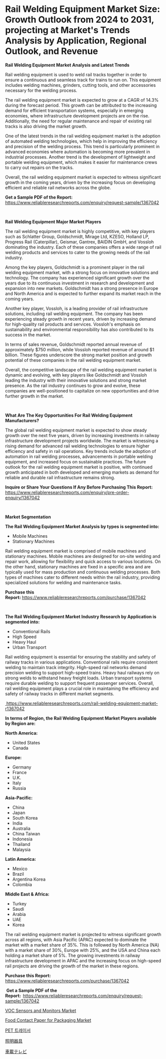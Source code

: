 <p><h1>Rail Welding Equipment Market Size: Growth Outlook from 2024 to 2031, projecting at Market's Trends Analysis by Application, Regional Outlook, and Revenue</h1></p><p><strong>Rail Welding Equipment Market Analysis and Latest Trends</strong></p>
<p><p>Rail welding equipment is used to weld rail tracks together in order to ensure a continuous and seamless track for trains to run on. This equipment includes welding machines, grinders, cutting tools, and other accessories necessary for the welding process. </p><p>The rail welding equipment market is expected to grow at a CAGR of 14.3% during the forecast period. This growth can be attributed to the increasing demand for efficient transportation systems, especially in emerging economies, where infrastructure development projects are on the rise. Additionally, the need for regular maintenance and repair of existing rail tracks is also driving the market growth.</p><p>One of the latest trends in the rail welding equipment market is the adoption of automated welding technologies, which help in improving the efficiency and precision of the welding process. This trend is particularly prominent in advanced economies where automation is becoming more prevalent in industrial processes. Another trend is the development of lightweight and portable welding equipment, which makes it easier for maintenance crews to carry out repairs on the tracks.</p><p>Overall, the rail welding equipment market is expected to witness significant growth in the coming years, driven by the increasing focus on developing efficient and reliable rail networks across the globe.</p></p>
<p><strong>Get a Sample PDF of the Report:&nbsp;</strong> <a href="https://www.reliableresearchreports.com/enquiry/request-sample/1367042">https://www.reliableresearchreports.com/enquiry/request-sample/1367042</a></p>
<p>&nbsp;</p>
<p><strong>Rail Welding Equipment Major Market Players</strong></p>
<p><p>The rail welding equipment market is highly competitive, with key players such as Schlatter Group, Goldschmidt, Mirage Ltd, KZESO, Holland LP, Progress Rail (Caterpillar), Geismar, Gantrex, BAIDIN GmbH, and Vossloh dominating the industry. Each of these companies offers a wide range of rail welding products and services to cater to the growing needs of the rail industry.</p><p>Among the key players, Goldschmidt is a prominent player in the rail welding equipment market, with a strong focus on innovative solutions and technology. The company has experienced significant growth over the years due to its continuous investment in research and development and expansion into new markets. Goldschmidt has a strong presence in Europe and North America and is expected to further expand its market reach in the coming years.</p><p>Another key player, Vossloh, is a leading provider of rail infrastructure solutions, including rail welding equipment. The company has been experiencing steady growth in recent years, driven by increasing demand for high-quality rail products and services. Vossloh's emphasis on sustainability and environmental responsibility has also contributed to its success in the market.</p><p>In terms of sales revenue, Goldschmidt reported annual revenue of approximately $750 million, while Vossloh reported revenue of around $1 billion. These figures underscore the strong market position and growth potential of these companies in the rail welding equipment market.</p><p>Overall, the competitive landscape of the rail welding equipment market is dynamic and evolving, with key players like Goldschmidt and Vossloh leading the industry with their innovative solutions and strong market presence. As the rail industry continues to grow and evolve, these companies are well-positioned to capitalize on new opportunities and drive further growth in the market.</p></p>
<p>&nbsp;</p>
<p><strong>What Are The Key Opportunities For Rail Welding Equipment Manufacturers?</strong></p>
<p><p>The global rail welding equipment market is expected to show steady growth over the next five years, driven by increasing investments in railway infrastructure development projects worldwide. The market is witnessing a rising demand for advanced rail welding technologies to ensure higher efficiency and safety in rail operations. Key trends include the adoption of automation in rail welding processes, advancements in portable welding equipment, and increased focus on sustainable practices. The future outlook for the rail welding equipment market is positive, with continued growth anticipated in both developed and emerging markets as demand for reliable and durable rail infrastructure remains strong.</p></p>
<p><strong>Inquire or Share Your Questions If Any Before Purchasing This Report:</strong> <a href="https://www.reliableresearchreports.com/enquiry/pre-order-enquiry/1367042">https://www.reliableresearchreports.com/enquiry/pre-order-enquiry/1367042</a></p>
<p>&nbsp;</p>
<p><strong>Market Segmentation</strong></p>
<p><strong>The Rail Welding Equipment Market Analysis by types is segmented into:</strong></p>
<p><ul><li>Mobile Machines</li><li>Stationary Machines</li></ul></p>
<p><p>Rail welding equipment market is comprised of mobile machines and stationary machines. Mobile machines are designed for on-site welding and repair work, allowing for flexibility and quick access to various locations. On the other hand, stationary machines are fixed in a specific area and are typically used for mass production and continuous welding processes. Both types of machines cater to different needs within the rail industry, providing specialized solutions for welding and maintenance tasks.</p></p>
<p><strong>Purchase this Report:&nbsp;</strong><a href="https://www.reliableresearchreports.com/purchase/1367042">https://www.reliableresearchreports.com/purchase/1367042</a></p>
<p>&nbsp;</p>
<p><strong>The Rail Welding Equipment Market Industry Research by Application is segmented into:</strong></p>
<p><ul><li>Conventional Rails</li><li>High Speed</li><li>Heavy Haul</li><li>Urban Transport</li></ul></p>
<p><p>Rail welding equipment is essential for ensuring the stability and safety of railway tracks in various applications. Conventional rails require consistent welding to maintain track integrity. High-speed rail networks demand precision welding to support high-speed trains. Heavy haul railways rely on strong welds to withstand heavy freight loads. Urban transport systems require durable welding to support frequent passenger services. Overall, rail welding equipment plays a crucial role in maintaining the efficiency and safety of railway tracks in different market segments.</p></p>
<p><a href="https://www.reliableresearchreports.com/rail-welding-equipment-market-r1367042">&nbsp;https://www.reliableresearchreports.com/rail-welding-equipment-market-r1367042</a></p>
<p><strong>In terms of Region, the Rail Welding Equipment Market Players available by Region are:</strong></p>
<p>
    <p> <strong> North America: </strong>
        <ul>
            <li>United States</li>
            <li>Canada</li>
        </ul>
        </p> 
    <p> <strong> Europe: </strong>
        <ul>
            <li>Germany</li>
            <li>France</li>
            <li>U.K.</li>
            <li>Italy</li>
            <li>Russia</li>
        </ul>
        </p> 
    <p> <strong> Asia-Pacific: </strong>
        <ul>
            <li>China</li>
            <li>Japan</li>
            <li>South Korea</li>
            <li>India</li>
            <li>Australia</li>
            <li>China Taiwan</li>
            <li>Indonesia</li>
            <li>Thailand</li>
            <li>Malaysia</li>
        </ul>
        </p> 
    <p> <strong> Latin America: </strong>
        <ul>
            <li>Mexico</li>
            <li>Brazil</li>
            <li>Argentina Korea</li>
            <li>Colombia</li>
        </ul>
        </p> 
    <p> <strong> Middle East & Africa: </strong>
        <ul>
            <li>Turkey</li>
            <li>Saudi</li>
            <li>Arabia</li>
            <li>UAE</li>
            <li>Korea</li>
        </ul>
    </p>
    </p>
<p><p>The rail welding equipment market is projected to witness significant growth across all regions, with Asia Pacific (APAC) expected to dominate the market with a market share of 35%. This is followed by North America (NA) with a market share of 30%, Europe with 25%, and the USA and China each holding a market share of 5%. The growing investments in railway infrastructure development in APAC and the increasing focus on high-speed rail projects are driving the growth of the market in these regions.</p></p>
<p><strong>Purchase this Report: </strong><a href="https://www.reliableresearchreports.com/purchase/1367042">https://www.reliableresearchreports.com/purchase/1367042</a></p>
<p>&nbsp;<strong>Get a Sample PDF of the Report:&nbsp;&nbsp;</strong><a href="https://www.reliableresearchreports.com/enquiry/request-sample/1367042">https://www.reliableresearchreports.com/enquiry/request-sample/1367042</a></p>
<p><strong></strong></p>
<p><p><a href="https://www.linkedin.com/pulse/voc-sensors-monitors-market-investigation-amp-industry-evolution-e1fke?trackingId=UEBcJZUHOkHgzgsqY0HR5g%3D%3D">VOC Sensors and Monitors Market</a></p><p><a href="https://github.com/fiixsa/Market-Research-Report-List-3/blob/main/food-contact-paper-for-packaging-market.md">Food Contact Paper for Packaging Market</a></p><p><a href="https://medium.com/@joeyjohns20/%ED%8E%AB-%ED%8A%B8%EB%A0%88%EC%9D%B4%EC%84%9C-%EC%8B%9C%EC%9E%A5-%EA%B2%BD%EC%9F%81-%EB%B6%84%EC%84%9D-%EC%8B%9C%EC%9E%A5-%EB%8F%99%ED%96%A5-%EB%B0%8F-2031%EB%85%84%EA%B9%8C%EC%A7%80%EC%9D%98-%EC%98%88%EC%B8%A1-37b0812f5f7e">PET 트레이서</a></p><p><a href="https://medium.com/@oliveyew35/%E7%85%A7%E6%98%8E%E5%99%A8%E5%85%B7%E5%B8%82%E5%A0%B4%E8%A6%8F%E6%A8%A1-%E5%B8%82%E5%A0%B4%E5%8B%95%E5%90%91%E3%81%A8%E5%B8%82%E5%A0%B4%E4%BA%88%E6%B8%AC-2024%E5%B9%B4%E3%81%8B%E3%82%892031%E5%B9%B4-420007158239">照明器具</a></p><p><a href="https://medium.com/@mad.jake/%E8%87%AA%E5%8B%95%E8%BB%8A%E3%83%86%E3%83%AC%E3%83%93%E5%B8%82%E5%A0%B4-%E3%82%B7%E3%82%A7%E3%82%A2-%E5%B8%82%E5%A0%B4%E5%8B%95%E5%90%91-%E5%B0%86%E6%9D%A5%E3%81%AE%E6%88%90%E9%95%B7%E3%82%92%E6%8E%A2%E3%82%8B-7ea43c81072f">車載テレビ</a></p></p>
